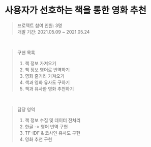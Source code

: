 사용자가 선호하는 책을 통한 영화 추천
=============

> 프로젝트 참여 인원: 3명</br>
> 개발 기간: 2021.05.09 ~ 2021.05.24
</br>

>구현 목록
>1. 책 정보 가져오기
>2. 책 정보 영어로 번역하기
>3. 영화 줄거리 가져오기
>4. 책과 영화 유사도 구하기
>5. 책과 유사한 영화 추천하기

</br>

>담당 영역
>1. 책 정보 수집 및 데이터 전처리
>2. 한글 -> 영어 번역 구현
>3. TF-IDF & 코사인 유사도 구현
>4. 영화 추천 구현
